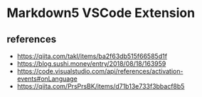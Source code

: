 # Markdown5 VSCode Extension


## references
- https://qiita.com/takl/items/ba2f63db515f66585d1f
- https://blog.sushi.money/entry/2018/08/18/163959
- https://code.visualstudio.com/api/references/activation-events#onLanguage
- https://qiita.com/PrsPrsBK/items/d71b13e733f3bbacf8b5
